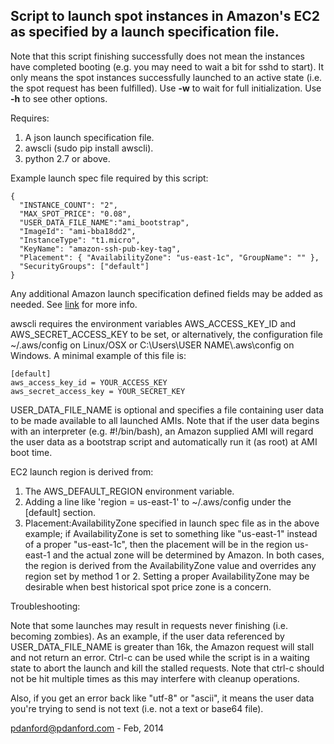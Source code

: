 Script to launch spot instances in Amazon's EC2 as specified by a launch specification file.
--------------------------------------------------------------------------------------------

Note that this script finishing successfully does not mean the instances
have completed booting (e.g. you may need to wait a bit for sshd to start).
It only means the spot instances successfully launched to an active state
(i.e. the spot request has been fulfilled). Use **-w** to wait for full
initialization. Use **-h** to see other options.

Requires:

1. A json launch specification file.
2. awscli (sudo pip install awscli).
3. python 2.7 or above.

Example launch spec file required by this script:

    {
      "INSTANCE_COUNT": "2",
      "MAX_SPOT_PRICE": "0.08",
      "USER_DATA_FILE_NAME":"ami_bootstrap",
      "ImageId": "ami-bba18dd2",
      "InstanceType": "t1.micro",
      "KeyName": "amazon-ssh-pub-key-tag",
      "Placement": { "AvailabilityZone": "us-east-1c", "GroupName": "" },
      "SecurityGroups": ["default"]
    }
Any additional Amazon launch specification defined fields may be added as needed. See
[link](http://docs.aws.amazon.com/cli/latest/reference/ec2/request-spot-instances.html)
for more info.

awscli requires the environment variables AWS\_ACCESS\_KEY\_ID and
AWS\_SECRET\_ACCESS_KEY to be set, or alternatively, the configuration
file ~/.aws/config on Linux/OSX or C:\Users\USER NAME\\.aws\config on Windows.
A minimal example of this file is:

    [default]
    aws_access_key_id = YOUR_ACCESS_KEY
    aws_secret_access_key = YOUR_SECRET_KEY

USER\_DATA\_FILE\_NAME is optional and specifies a file containing user data to be made
available to all launched AMIs. Note that if the user data begins with an interpreter
(e.g. #!/bin/bash), an Amazon supplied AMI will regard the user data as a bootstrap
script and automatically run it (as root) at AMI boot time.

EC2 launch region is derived from:

1. The AWS\_DEFAULT\_REGION environment variable.
2. Adding a line like 'region = us-east-1' to ~/.aws/config under the [default] section. 
3. Placement:AvailabilityZone specified in launch spec file as in the above example; if
   AvailabilityZone is set to something like "us-east-1" instead of a proper "us-east-1c", 
   then the placement will be in the region us-east-1 and the actual zone will be
   determined by Amazon. In both cases, the region is derived from the AvailabilityZone
   value and overrides any region set by method 1 or 2. Setting a proper AvailabilityZone
   may be desirable when best historical spot price zone is a concern.

Troubleshooting:  

Note that some launches may result in requests never finishing (i.e. becoming zombies).
As an example, if the user data referenced by USER\_DATA\_FILE\_NAME is greater than 16k,
the Amazon request will stall and not return an error. Ctrl-c can be used while the script
is in a waiting state to abort the launch and kill the stalled requests. Note that ctrl-c 
should not be hit multiple times as this may interfere with cleanup operations.

Also, if you get an error back like "utf-8" or "ascii", it means the user data you're trying to
send is not text (i.e. not a text or base64 file).

pdanford@pdanford.com - Feb, 2014
